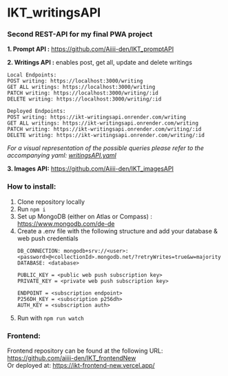 # IKT_writingsAPI

### Second REST-API for my final PWA project

__1. Prompt API :__ https://github.com/Aiiii-den/IKT_promptAPI

__2. Writings API :__ enables post, get all, update and delete writings 
```
Local Endpoints:
POST writing: https://localhost:3000/writing
GET ALL writings: https://localhost:3000/writing
PATCH writing: https://localhost:3000/writing/:id
DELETE writing: https://localhost:3000/writing/:id
```
```
Deployed Endpoints: 
POST writing: https://ikt-writingsapi.onrender.com/writing
GET ALL writings: https://ikt-writingsapi.onrender.com/writing
PATCH writing: https://ikt-writingsapi.onrender.com/writing/:id
DELETE writing: https://ikt-writingsapi.onrender.com/writing/:id
```
_For a visual representation of the possible queries please refer to the accompanying yaml: [writingsAPI.yaml](https://github.com/Aiiii-den/IKT_writingsAPI/blob/main/writingsAPI.yaml)_


__3. Images API:__ https://github.com/Aiiii-den/IKT_imagesAPI

### How to install:
1. Clone repository locally
2. Run `npm i`
3. Set up MongoDB (either on Atlas or Compass) : https://www.mongodb.com/de-de
4. Create a .env file with the following structure and add your database & web push credentials
    ```
   DB_CONNECTION: mongodb+srv://<user>:<password>@<collectionId>.mongodb.net/?retryWrites=true&w=majority
   DATABASE: <database>
   
   PUBLIC_KEY = <public web push subscription key>
   PRIVATE_KEY = <private web push subscription key>
   
   ENDPOINT = <subscription endpoint>
   P256DH_KEY = <subscription p256dh>
   AUTH_KEY = <subscription auth>
   ```
5. Run with `npm run watch`





### Frontend:
Frontend repository can be found at the following URL: https://github.com/aiiii-den/IKT_frontendNew  
Or deployed at: https://ikt-frontend-new.vercel.app/
